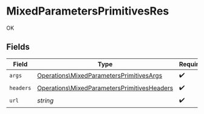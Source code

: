 # MixedParametersPrimitivesRes

OK


## Fields

| Field                                                                                                      | Type                                                                                                       | Required                                                                                                   | Description                                                                                                |
| ---------------------------------------------------------------------------------------------------------- | ---------------------------------------------------------------------------------------------------------- | ---------------------------------------------------------------------------------------------------------- | ---------------------------------------------------------------------------------------------------------- |
| `args`                                                                                                     | [Operations\MixedParametersPrimitivesArgs](../../Models/Operations/MixedParametersPrimitivesArgs.md)       | :heavy_check_mark:                                                                                         | N/A                                                                                                        |
| `headers`                                                                                                  | [Operations\MixedParametersPrimitivesHeaders](../../Models/Operations/MixedParametersPrimitivesHeaders.md) | :heavy_check_mark:                                                                                         | N/A                                                                                                        |
| `url`                                                                                                      | *string*                                                                                                   | :heavy_check_mark:                                                                                         | N/A                                                                                                        |